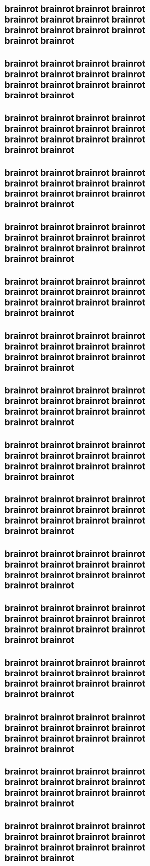 # brainrot brainrot brainrot brainrot brainrot brainrot brainrot brainrot brainrot brainrot brainrot brainrot brainrot brainrot
# brainrot brainrot brainrot brainrot brainrot brainrot brainrot brainrot brainrot brainrot brainrot brainrot brainrot brainrot
# brainrot brainrot brainrot brainrot brainrot brainrot brainrot brainrot brainrot brainrot brainrot brainrot brainrot brainrot
# brainrot brainrot brainrot brainrot brainrot brainrot brainrot brainrot brainrot brainrot brainrot brainrot brainrot brainrot
# brainrot brainrot brainrot brainrot brainrot brainrot brainrot brainrot brainrot brainrot brainrot brainrot brainrot brainrot
# brainrot brainrot brainrot brainrot brainrot brainrot brainrot brainrot brainrot brainrot brainrot brainrot brainrot brainrot
# brainrot brainrot brainrot brainrot brainrot brainrot brainrot brainrot brainrot brainrot brainrot brainrot brainrot brainrot
# brainrot brainrot brainrot brainrot brainrot brainrot brainrot brainrot brainrot brainrot brainrot brainrot brainrot brainrot
# brainrot brainrot brainrot brainrot brainrot brainrot brainrot brainrot brainrot brainrot brainrot brainrot brainrot brainrot
# brainrot brainrot brainrot brainrot brainrot brainrot brainrot brainrot brainrot brainrot brainrot brainrot brainrot brainrot
# brainrot brainrot brainrot brainrot brainrot brainrot brainrot brainrot brainrot brainrot brainrot brainrot brainrot brainrot
# brainrot brainrot brainrot brainrot brainrot brainrot brainrot brainrot brainrot brainrot brainrot brainrot brainrot brainrot
# brainrot brainrot brainrot brainrot brainrot brainrot brainrot brainrot brainrot brainrot brainrot brainrot brainrot brainrot
# brainrot brainrot brainrot brainrot brainrot brainrot brainrot brainrot brainrot brainrot brainrot brainrot brainrot brainrot
# brainrot brainrot brainrot brainrot brainrot brainrot brainrot brainrot brainrot brainrot brainrot brainrot brainrot brainrot
# brainrot brainrot brainrot brainrot brainrot brainrot brainrot brainrot brainrot brainrot brainrot brainrot brainrot brainrot
